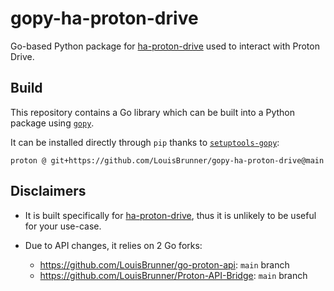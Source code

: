 # gopy-ha-proton-drive

Go-based Python package for [ha-proton-drive](https://github.com/LouisBrunner/ha-proton-drive) used to interact with Proton Drive.

## Build

This repository contains a Go library which can be built into a Python package using [`gopy`](https://github.com/go-python/gopy).

It can be installed directly through `pip` thanks to [`setuptools-gopy`](https://github.com/LouisBrunner/setuptools-gopy):

```
proton @ git+https://github.com/LouisBrunner/gopy-ha-proton-drive@main
```

## Disclaimers

* It is built specifically for [ha-proton-drive](https://github.com/LouisBrunner/ha-proton-drive), thus it is unlikely to be useful for your use-case.
* Due to API changes, it relies on 2 Go forks:

  - https://github.com/LouisBrunner/go-proton-api: `main` branch
  - https://github.com/LouisBrunner/Proton-API-Bridge: `main` branch
